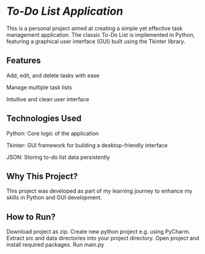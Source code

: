 # *To-Do List Application*

This is a personal project aimed at creating a simple yet effective task management application. The classic To-Do List is implemented in Python, featuring a graphical user interface (GUI) built using the Tkinter library.

## Features
Add, edit, and delete tasks with ease

Manage multiple task lists

Intuitive and clean user interface

## Technologies Used
Python: Core logic of the application

Tkinter: GUI framework for building a desktop-friendly interface

JSON: Storing to-do list data persistently

## Why This Project?
This project was developed as part of my learning journey to enhance my skills in Python and GUI development.

## How to Run?
Download project as zip. 
Create new python project e.g. using PyCharm.
Extract src and data directories into your project directory.
Open project and install required packages.
Run main.py
